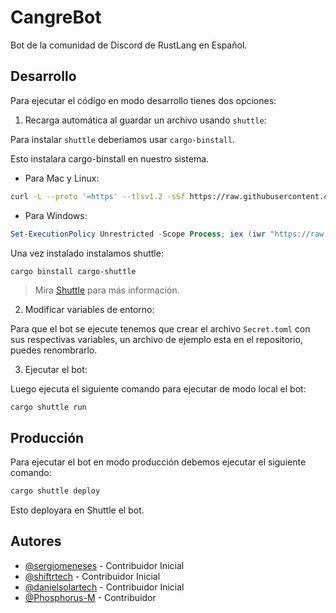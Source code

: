# CangreBot

Bot de la comunidad de Discord de RustLang en Español.

## Desarrollo

Para ejecutar el código en modo desarrollo tienes dos opciones:

1. Recarga automática al guardar un archivo usando `shuttle`:

Para instalar `shuttle` deberiamos usar `cargo-binstall`.

Esto instalara cargo-binstall en nuestro sistema.

- Para Mac y Linux:
```bash
curl -L --proto '=https' --tlsv1.2 -sSf https://raw.githubusercontent.com/cargo-bins/cargo-binstall/main/install-from-binstall-release.sh | bash
```

- Para Windows:

```powershell
Set-ExecutionPolicy Unrestricted -Scope Process; iex (iwr "https://raw.githubusercontent.com/cargo-bins/cargo-binstall/main/install-from-binstall-release.ps1").Content
```

Una vez instalado instalamos shuttle:

```
cargo binstall cargo-shuttle
```

> Mira [Shuttle](https://docs.shuttle.rs/getting-started/installation) para más información.

2. Modificar variables de entorno:

Para que el bot se ejecute tenemos que crear el archivo `Secret.toml` con sus respectivas variables, un archivo de ejemplo esta en el repositorio, puedes renombrarlo.

3. Ejecutar el bot:

Luego ejecuta el siguiente comando para ejecutar de modo local el bot:
```bash
cargo shuttle run
```

## Producción

Para ejecutar el bot en modo producción debemos ejecutar el siguiente comando:

```bash
cargo shuttle deploy
```

Esto deployara en Shuttle el bot.

## Autores

-   [@sergiomeneses](https://github.com/sergiomeneses) - Contribuidor Inicial
-   [@shiftrtech](https://github.com/shiftrtech) - Contribuidor Inicial
-   [@danielsolartech](https://github.com/danielsolartech) - Contribuidor Inicial
-   [@Phosphorus-M](https://github.com/Phosphorus-M) - Contribuidor